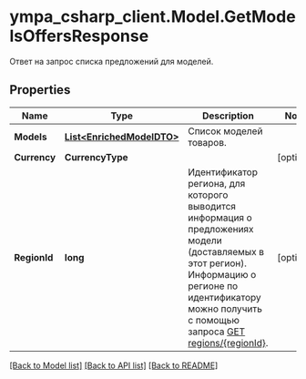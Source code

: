 # ympa_csharp_client.Model.GetModelsOffersResponse
Ответ на запрос списка предложений для моделей.

## Properties

Name | Type | Description | Notes
------------ | ------------- | ------------- | -------------
**Models** | [**List&lt;EnrichedModelDTO&gt;**](EnrichedModelDTO.md) | Список моделей товаров. | 
**Currency** | **CurrencyType** |  | [optional] 
**RegionId** | **long** | Идентификатор региона, для которого выводится информация о предложениях модели (доставляемых в этот регион).  Информацию о регионе по идентификатору можно получить с помощью запроса [GET regions/{regionId}](../../reference/regions/searchRegionsById.md).  | [optional] 

[[Back to Model list]](../README.md#documentation-for-models) [[Back to API list]](../README.md#documentation-for-api-endpoints) [[Back to README]](../README.md)

